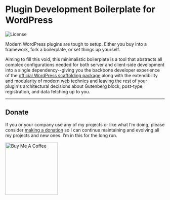 # Plugin Development Boilerplate for WordPress

![License](https://img.shields.io/github/license/mypreview/wp-plugin-boilerplate)

Modern WordPress plugins are tough to setup. Either you buy into a framework, fork a boilerplate, or set things up yourself. 

Aiming to fill this void, this minimalistic boilerplate is a tool that abstracts all complex configurations needed for both server and client-side development into a single dependency--giving you the backbone developer experience of the [official WordPress scaffolding package](https://developer.wordpress.org/block-editor/reference-guides/packages/packages-create-block/) along with the extendibility and modularity of modern web technics and leaving the rest of your plugin's architectural decisions about Gutenberg block, post-type registration, and data fetching up to you.

---

## Donate

If you or your company use any of my projects or like what I’m doing, please consider [making a donation](https://www.buymeacoffee.com/mahdiyazdani) so I can continue maintaining and evolving all my projects and new ones. I’m in this for the long run. 

<a href="https://www.buymeacoffee.com/mahdiyazdani" target="_blank"><img src="https://cdn.buymeacoffee.com/buttons/v2/default-yellow.png" alt="Buy Me A Coffee" width="165" /></a>
